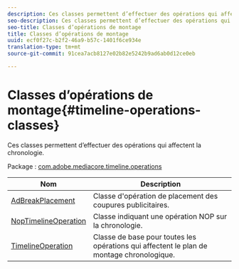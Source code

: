 ```yaml
---
description: Ces classes permettent d’effectuer des opérations qui affectent la chronologie.
seo-description: Ces classes permettent d’effectuer des opérations qui affectent la chronologie.
seo-title: Classes d’opérations de montage
title: Classes d’opérations de montage
uuid: ecf0f27c-b2f2-46a9-b57c-1401f6ce934e
translation-type: tm+mt
source-git-commit: 91cea7acb8127e02b82e5242b9ad6ab0d12ce0eb

---
```



# Classes d’opérations de montage{#timeline-operations-classes}

Ces classes permettent d’effectuer des opérations qui affectent la chronologie.

Package : [com.adobe.mediacore.timeline.operations](https://help.adobe.com/en_US/primetime/api/psdk/asdoc-dhls_1.4/com/adobe/mediacore/timeline/operations/package-detail.html)

| Nom | Description |
|---|---|
| [AdBreakPlacement](https://help.adobe.com/en_US/primetime/api/psdk/asdoc-dhls_1.4/com/adobe/mediacore/timeline/operations/AdBreakPlacement.html) | Classe d&#39;opération de placement des coupures publicitaires. |
| [NopTimelineOperation](https://help.adobe.com/en_US/primetime/api/psdk/asdoc-dhls_1.4/com/adobe/mediacore/timeline/operations/NopTimelineOperation.html) | Classe indiquant une opération NOP sur la chronologie. |
| [TimelineOperation](https://help.adobe.com/en_US/primetime/api/psdk/asdoc-dhls_1.4/com/adobe/mediacore/timeline/operations/TimelineOperation.html) | Classe de base pour toutes les opérations qui affectent le plan de montage chronologique. |